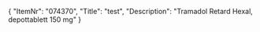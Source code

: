 {
  "ItemNr": "074370",
  "Title": "test",
  "Description": "Tramadol Retard Hexal, depottablett 150 mg"
}
